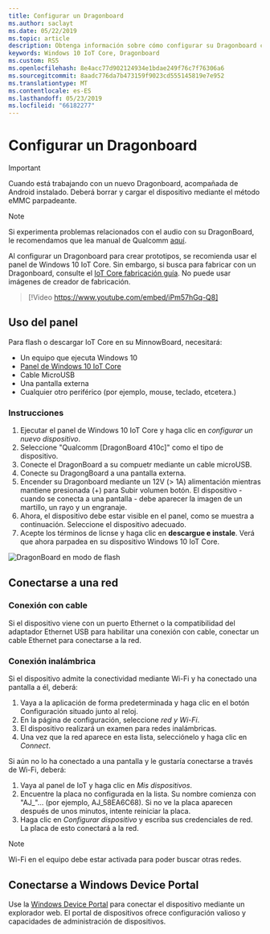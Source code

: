 ```yaml
---
title: Configurar un Dragonboard
ms.author: saclayt
ms.date: 05/22/2019
ms.topic: article
description: Obtenga información sobre cómo configurar su Dragonboard con Windows 10 IoT Core.
keywords: Windows 10 IoT Core, Dragonboard
ms.custom: RS5
ms.openlocfilehash: 8e4acc77d902124934e1bdae249f76c7f76306a6
ms.sourcegitcommit: 8aadc776da7b473159f9023cd555145819e7e952
ms.translationtype: MT
ms.contentlocale: es-ES
ms.lasthandoff: 05/23/2019
ms.locfileid: "66182277"
---
```

# <a name="setting-up-a-dragonboard"></a>Configurar un Dragonboard

> [!IMPORTANT]
> Cuando está trabajando con un nuevo Dragonboard, acompañada de Android instalado. Deberá borrar y cargar el dispositivo mediante el método eMMC parpadeante.

> [!NOTE]
> Si experimenta problemas relacionados con el audio con su DragonBoard, le recomendamos que lea manual de Qualcomm [aquí](https://developer.qualcomm.com/download/db410c/stereo-connector-and-audio-routing-application-note.pdf). 

Al configurar un Dragonboard para crear prototipos, se recomienda usar el panel de Windows 10 IoT Core. Sin embargo, si busca para fabricar con un Dragonboard, consulte el [IoT Core fabricación guía](https://docs.microsoft.com/en-us/windows-hardware/manufacture/iot/iot-core-manufacturing-guide). No puede usar imágenes de creador de fabricación.
<br>
> [!Video https://www.youtube.com/embed/iPm57hGq-Q8]

## <a name="using-the-dashboard"></a>Uso del panel

Para flash o descargar IoT Core en su MinnowBoard, necesitará:
* Un equipo que ejecuta Windows 10 
* [Panel de Windows 10 IoT Core](https://docs.microsoft.com/windows/iot-core/downloads)
* Cable MicroUSB
* Una pantalla externa
* Cualquier otro periférico (por ejemplo, mouse, teclado, etcetera.)

### <a name="instructions"></a>Instrucciones

1. Ejecutar el panel de Windows 10 IoT Core y haga clic en *configurar un nuevo dispositivo*.
2. Seleccione "Qualcomm [DragonBoard 410c]" como el tipo de dispositivo.
3. Conecte el DragonBoard a su compuetr mediante un cable microUSB.
4. Conecte su DragongBoard a una pantalla externa.
5. Encender su Dragonboard mediante un 12V (> 1A) alimentación mientras mantiene presionada (+) para Subir volumen botón. El dispositivo - cuando se conecta a una pantalla - debe aparecer la imagen de un martillo, un rayo y un engranaje.
6. Ahora, el dispositivo debe estar visible en el panel, como se muestra a continuación. Seleccione el dispositivo adecuado.
7. Acepte los términos de licnse y haga clic en **descargue e instale**. Verá que ahora parpadea en su dispositivo Windows 10 IoT Core.

![DragonBoard en modo de flash](../media/DeviceSetup/db4.png)

## <a name="connect-to-a-network"></a>Conectarse a una red
### <a name="wired-connection"></a>Conexión con cable
Si el dispositivo viene con un puerto Ethernet o la compatibilidad del adaptador Ethernet USB para habilitar una conexión con cable, conectar un cable Ethernet para conectarse a la red.

### <a name="wireless-connection"></a>Conexión inalámbrica
Si el dispositivo admite la conectividad mediante Wi-Fi y ha conectado una pantalla a él, deberá:

1. Vaya a la aplicación de forma predeterminada y haga clic en el botón Configuración situado junto al reloj.
2. En la página de configuración, seleccione _red y Wi-Fi_.
3. El dispositivo realizará un examen para redes inalámbricas.
4. Una vez que la red aparece en esta lista, selecciónelo y haga clic en _Connect_.

Si aún no lo ha conectado a una pantalla y le gustaría conectarse a través de Wi-Fi, deberá:

1. Vaya al panel de IoT y haga clic en _Mis dispositivos_.
2. Encuentre la placa no configurada en la lista. Su nombre comienza con "AJ_"... (por ejemplo, AJ_58EA6C68). Si no ve la placa aparecen después de unos minutos, intente reiniciar la placa.
3. Haga clic en _Configurar dispositivo_ y escriba sus credenciales de red. La placa de esto conectará a la red.

> [!NOTE]
> Wi-Fi en el equipo debe estar activada para poder buscar otras redes.

## <a name="connect-to-windows-device-portal"></a>Conectarse a Windows Device Portal

Use la [Windows Device Portal](../manage-your-device/DevicePortal.md) para conectar el dispositivo mediante un explorador web. El portal de dispositivos ofrece configuración valioso y capacidades de administración de dispositivos. 

